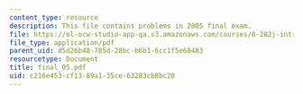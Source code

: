 ```yaml
---
content_type: resource
description: This file contains problems in 2005 final exam.
file: https://ol-ocw-studio-app-qa.s3.amazonaws.com/courses/8-282j-introduction-to-astronomy-spring-2006/c216e453cf1389a135ce63283cb8bc20_final_05.pdf
file_type: application/pdf
parent_uid: d5d26b48-785d-28bc-b6b1-6cc1f5e68483
resourcetype: Document
title: final_05.pdf
uid: c216e453-cf13-89a1-35ce-63283cb8bc20
---
```


